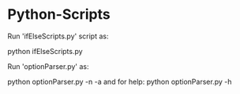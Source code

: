 # Python-Scripts
Run 'ifElseScripts.py' script as:

python ifElseScripts.py <name> <age>
  
Run 'optionParser.py' as:

python optionParser.py -n <name> -a <age>
and for help: python optionParser.py -h
